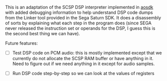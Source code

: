 This is an adaptation of the SCSP DSP interpreter implemented in [aosdk](https://github.com/nmlgc/aosdk) with added debugging information to help understand DSP code dumps from the Linker tool provided in the Sega Saturn SDK. It does a disassembly of sorts by explaining what each step in the program does (since SEGA never released the instruction set or operands for the DSP, I guess this is the second best thing we can have).

Future features:
- [ ] Test DSP code on PCM audio: this is mostly implemented except that we currently do not allocate the SCSP RAM buffer or have anything in it. Need to figure out if we need anything in it except for audio samples.
- [ ] Run DSP code step-by-step so we can look at the values of registers

